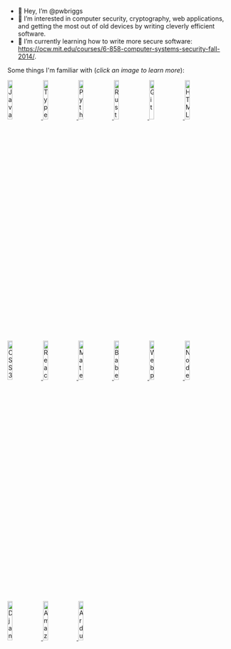 - 👋 Hey, I’m @pwbriggs
- 👀 I’m interested in computer security, cryptography, web applications, and getting the most out of old devices by writing cleverly efficient software.
- 🌱 I’m currently learning how to write more secure software: https://ocw.mit.edu/courses/6-858-computer-systems-security-fall-2014/.

Some things I'm familiar with (_click an image to learn more_):

<p>
    <a href="https://developer.mozilla.org/en-US/docs/Web/JavaScript" target="_blank" rel="noreferrer" title="JavaScript">
        <img src="https://raw.githubusercontent.com/danielcranney/readme-generator/main/public/icons/skills/javascript-colored.svg" width="15%" height="15%" alt="JavaScript" />
    </a>
    <a href="https://www.typescriptlang.org/" target="_blank" rel="noreferrer" title="TypeScript">
        <img src="https://raw.githubusercontent.com/danielcranney/readme-generator/main/public/icons/skills/typescript-colored.svg" width="15%" height="15%" alt="TypeScript" />
    </a>
    <a href="https://www.python.org/" target="_blank" rel="noreferrer" title="Python">
        <img src="https://raw.githubusercontent.com/danielcranney/readme-generator/main/public/icons/skills/python-colored.svg" width="15%" height="15%" alt="Python" />
    </a>
    <a href="https://www.rust-lang.org/" target="_blank" rel="noreferrer" title="Rust">
        <img src="https://raw.githubusercontent.com/danielcranney/readme-generator/main/public/icons/skills/rust-colored.svg" width="15%" height="15%" alt="Rust" />
    </a>
    <a href="https://git-scm.com/" target="_blank" rel="noreferrer" title="Git">
        <img src="https://raw.githubusercontent.com/danielcranney/readme-generator/main/public/icons/skills/git-colored.svg" width="15%" height="15%" alt="Git" />
    </a>
    <a href="https://developer.mozilla.org/en-US/docs/Glossary/HTML5" target="_blank" rel="noreferrer" title="HTML5">
        <img src="https://raw.githubusercontent.com/danielcranney/readme-generator/main/public/icons/skills/html5-colored.svg" width="15%" height="15%" alt="HTML5" />
    </a>
    <a href="https://www.w3.org/TR/CSS/#css" target="_blank" rel="noreferrer" title="CSS3">
        <img src="https://raw.githubusercontent.com/danielcranney/readme-generator/main/public/icons/skills/css3-colored.svg" width="15%" height="15%" alt="CSS3" />
    </a>
    <a href="https://reactjs.org/" target="_blank" rel="noreferrer" title="React">
        <img src="https://raw.githubusercontent.com/danielcranney/readme-generator/main/public/icons/skills/react-colored.svg" width="15%" height="15%" alt="React" />
    </a>
    <a href="https://mui.com/" target="_blank" rel="noreferrer" title="Material UI">
        <img src="https://raw.githubusercontent.com/danielcranney/readme-generator/main/public/icons/skills/materialui-colored.svg" width="15%" height="15%" alt="Material UI" />
    </a>
    <a href="https://babeljs.io/" target="_blank" rel="noreferrer" title="Babel">
        <img src="https://raw.githubusercontent.com/danielcranney/readme-generator/main/public/icons/skills/babel-colored.svg" width="15%" height="15%" alt="Babel" />
    </a>
    <a href="https://webpack.js.org/" target="_blank" rel="noreferrer" title="Webpack">
        <img src="https://raw.githubusercontent.com/danielcranney/readme-generator/main/public/icons/skills/webpack-colored.svg" width="15%" height="15%" alt="Webpack" />
    </a>
    <a href="https://nodejs.org/en/" target="_blank" rel="noreferrer" title="NodeJS">
        <img src="https://raw.githubusercontent.com/danielcranney/readme-generator/main/public/icons/skills/nodejs-colored.svg" width="15%" height="15%" alt="NodeJS" />
    </a>
    <a href="https://www.djangoproject.com/" target="_blank" rel="noreferrer" title="Django">
        <img src="https://raw.githubusercontent.com/danielcranney/readme-generator/main/public/icons/skills/django-colored.svg" width="15%" height="15%" alt="Django" />
    </a>
    <a href="https://aws.amazon.com" target="_blank" rel="noreferrer" title="Amazon Web Services">
        <img src="https://raw.githubusercontent.com/danielcranney/readme-generator/main/public/icons/skills/aws-colored.svg" width="15%" height="15%" alt="Amazon Web Services" />
    </a>
    <a href="https://www.arduino.cc/" target="_blank" rel="noreferrer" title="Arduino">
        <img src="https://raw.githubusercontent.com/danielcranney/readme-generator/main/public/icons/skills/arduino-colored.svg" width="15%" height="15%" alt="Arduino" />
    </a>
</p>
